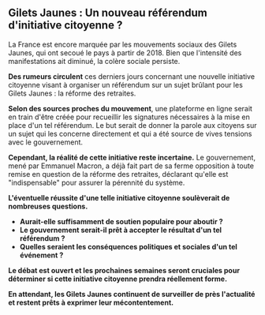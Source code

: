 ##  Gilets Jaunes : Un nouveau référendum d'initiative citoyenne ? 

La France est encore marquée par les mouvements sociaux des Gilets Jaunes, qui ont secoué le pays à partir de 2018.  Bien que l'intensité des manifestations ait diminué, la colère sociale persiste. 

**Des rumeurs circulent** ces derniers jours concernant une nouvelle initiative citoyenne visant à organiser un référendum sur un sujet brûlant pour les Gilets Jaunes : la réforme des retraites. 

**Selon des sources proches du mouvement**, une plateforme en ligne serait en train d'être créée pour recueillir les signatures nécessaires à la mise en place d'un tel référendum. Le but serait de donner la parole aux citoyens sur un sujet qui les concerne directement et qui a été source de vives tensions avec le gouvernement.

**Cependant, la réalité de cette initiative reste incertaine.**  Le gouvernement, mené par Emmanuel Macron, a déjà fait part de sa ferme opposition à toute remise en question de la réforme des retraites, déclarant qu'elle est "indispensable" pour assurer la pérennité du système.

**L'éventuelle réussite d'une telle initiative citoyenne soulèverait de nombreuses questions.**  

* **Aurait-elle suffisamment de soutien populaire pour aboutir ?**
* **Le gouvernement serait-il prêt à accepter le résultat d'un tel référendum ?**
* **Quelles seraient les conséquences politiques et sociales d'un tel événement ?**

**Le débat est ouvert et les prochaines semaines seront cruciales pour déterminer si cette initiative citoyenne prendra réellement forme.**

**En attendant, les Gilets Jaunes continuent de surveiller de près l'actualité et restent prêts à exprimer leur mécontentement.**  



